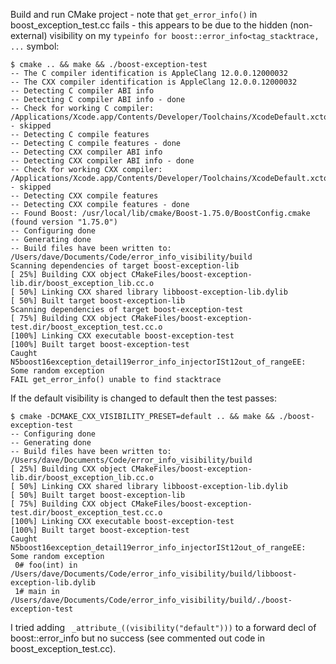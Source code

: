 Build and run CMake project - note that `get_error_info()` in boost_exception_test.cc fails - this appears to be due to the hidden (non-external) visibility on my `typeinfo for boost::error_info<tag_stacktrace, ...` symbol:
```
$ cmake .. && make && ./boost-exception-test
-- The C compiler identification is AppleClang 12.0.0.12000032
-- The CXX compiler identification is AppleClang 12.0.0.12000032
-- Detecting C compiler ABI info
-- Detecting C compiler ABI info - done
-- Check for working C compiler: /Applications/Xcode.app/Contents/Developer/Toolchains/XcodeDefault.xctoolchain/usr/bin/cc - skipped
-- Detecting C compile features
-- Detecting C compile features - done
-- Detecting CXX compiler ABI info
-- Detecting CXX compiler ABI info - done
-- Check for working CXX compiler: /Applications/Xcode.app/Contents/Developer/Toolchains/XcodeDefault.xctoolchain/usr/bin/c++ - skipped
-- Detecting CXX compile features
-- Detecting CXX compile features - done
-- Found Boost: /usr/local/lib/cmake/Boost-1.75.0/BoostConfig.cmake (found version "1.75.0")  
-- Configuring done
-- Generating done
-- Build files have been written to: /Users/dave/Documents/Code/error_info_visibility/build
Scanning dependencies of target boost-exception-lib
[ 25%] Building CXX object CMakeFiles/boost-exception-lib.dir/boost_exception_lib.cc.o
[ 50%] Linking CXX shared library libboost-exception-lib.dylib
[ 50%] Built target boost-exception-lib
Scanning dependencies of target boost-exception-test
[ 75%] Building CXX object CMakeFiles/boost-exception-test.dir/boost_exception_test.cc.o
[100%] Linking CXX executable boost-exception-test
[100%] Built target boost-exception-test
Caught N5boost16exception_detail19error_info_injectorISt12out_of_rangeEE: Some random exception
FAIL get_error_info() unable to find stacktrace
```

If the default visibility is changed to default then the test passes:
```
$ cmake -DCMAKE_CXX_VISIBILITY_PRESET=default .. && make && ./boost-exception-test 
-- Configuring done
-- Generating done
-- Build files have been written to: /Users/dave/Documents/Code/error_info_visibility/build
[ 25%] Building CXX object CMakeFiles/boost-exception-lib.dir/boost_exception_lib.cc.o
[ 50%] Linking CXX shared library libboost-exception-lib.dylib
[ 50%] Built target boost-exception-lib
[ 75%] Building CXX object CMakeFiles/boost-exception-test.dir/boost_exception_test.cc.o
[100%] Linking CXX executable boost-exception-test
[100%] Built target boost-exception-test
Caught N5boost16exception_detail19error_info_injectorISt12out_of_rangeEE: Some random exception
 0# foo(int) in /Users/dave/Documents/Code/error_info_visibility/build/libboost-exception-lib.dylib
 1# main in /Users/dave/Documents/Code/error_info_visibility/build/./boost-exception-test

```

I tried adding ` _attribute_((visibility("default")))` to a forward decl of boost::error_info but no success (see commented out code in boost_exception_test.cc).
